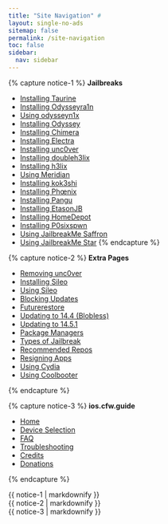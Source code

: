 ```yaml
---
title: "Site Navigation" #
layout: single-no-ads
sitemap: false
permalink: /site-navigation
toc: false
sidebar:
  nav: sidebar
---
```


{% capture notice-1 %}
**Jailbreaks**

+ [Installing Taurine](installing-taurine)
+ [Installing Odysseyra1n](installing-odysseyra1n)
+ [Using odysseyn1x](using-odysseyn1x)
+ [Installing Odyssey](installing-odyssey)
+ [Installing Chimera](installing-chimera)
+ [Installing Electra](installing-electra)
+ [Installing unc0ver](installing-unc0ver)
+ [Installing doubleh3lix](installing-doubleh3lix)
+ [Installing h3lix](installing-h3lix)
+ [Using Meridian](using-meridian)
+ [Installing kok3shi](installing-kok3shi)
+ [Installing Phœnix](installing-phoenix)
+ [Installing Pangu](installing-pangu933)
+ [Installing EtasonJB](installing-etasonjb)
+ [Installing HomeDepot](installing-homedepot)
+ [Installing P0sixspwn](installing-p0sixspwn)
+ [Using JailbreakMe Saffron](using-jailbreakme-saffron)
+ [Using JailbreakMe Star](using-jailbreakme-star)
{% endcapture %}

{% capture notice-2 %}
**Extra Pages**

+ [Removing unc0ver](removing-unc0ver)
+ [Installing Sileo](installing-sileo)
+ [Using Sileo](using-sileo)
+ [Blocking Updates](blocking-updates)
+ [Futurerestore](futurerestore)
+ [Updating to 14.4 (Blobless)](updating-to-14-4-(blobless))
+ [Updating to 14.5.1](updating-to-14-5-1)
+ [Package Managers](package-managers)
+ [Types of Jailbreak](types-of-jailbreak)
+ [Recommended Repos](recommended-repos)
+ [Resigning Apps](resigning-apps)
+ [Using Cydia](using-cydia)
+ [Using Coolbooter](using-coolbooter)

{% endcapture %}

{% capture notice-3 %}
**ios.cfw.guide**

+ [Home](/)
+ [Device Selection](device-selection)
+ [FAQ](faq)
+ [Troubleshooting](troubleshooting)
+ [Credits](credits)
+ [Donations](donations)

{% endcapture %}

<div class="notice--primary">{{ notice-1 | markdownify }}</div>
<div class="notice--textbox">{{ notice-2 | markdownify }}</div>
<div class="notice">{{ notice-3 | markdownify }}</div>
